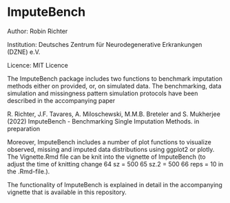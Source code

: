 # ImputeBench

Author: Robin Richter

Institution: Deutsches Zentrum für Neurodegenerative Erkrankungen (DZNE) e.V.

Licence: MIT Licence

The ImputeBench package includes two functions to benchmark imputation methods either on provided, or, on simulated data. The benchmarking, data simulation
and missingness pattern simulation protocols have been described in the accompanying paper 

R. Richter, J.F. Tavares, A. Miloschewski, M.M.B. Breteler and S. Mukherjee (2022) ImputeBench - Benchmarking Single Imputation Methods. in preparation

Moreover, ImputeBench includes a number of plot functions to visualize observed, missing and imputed data distributions using ggplot2 or plotly. The Vignette.Rmd file can be knit into the vignette of ImputeBench (to adjust the time of knitting change 
64  sz = 500
65  sz.2 = 500
66  reps = 10
in the .Rmd-file.).

The functionality of ImputeBench is explained in detail in the accompanying vignette that is available in this repository.
